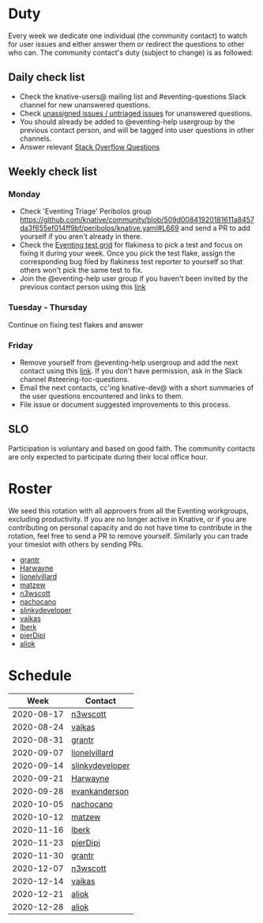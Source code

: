 # Duty

Every week we dedicate one individual (the community contact) to watch for user
issues and either answer them or redirect the questions to other who can. The
community contact's duty (subject to change) is as followed:

## Daily check list

- Check the knative-users@ mailing list and #eventing-questions Slack channel
  for new unanswered questions.
- Check
  [unassigned issues / untriaged issues](https://github.com/knative/eventing/issues?q=is%3Aopen+is%3Aissue+no%3Aassignee+no%3Amilestone)
  for unanswered questions.
- You should already be added to @eventing-help usergroup by the previous
  contact person, and will be tagged into user questions in other channels.
- Answer relevant [Stack Overflow Questions](https://stackoverflow.com/questions/tagged/knative-eventing?tab=Newest)

## Weekly check list

### Monday

- Check 'Eventing Triage' Peribolos group
  https://github.com/knative/community/blob/509d00841920181611a8457da3f655ef014ff9bf/peribolos/knative.yaml#L669
  and send a PR to add yourself if you aren't already in there.
- Check the [Eventing test grid](https://testgrid.knative.dev/eventing) for
  flakiness to pick a test and focus on fixing it during your week. Once you
  pick the test flake, assign the corresponding bug filed by flakiness test
  reporter to yourself so that others won't pick the same test to fix.
- Join the @eventing-help user group if you haven't been invited by the previous
  contact person using this
  [link](https://app.slack.com/client/T93ELUK42/browse-user-groups/user_groups/S0191HUK2Q0)

### Tuesday - Thursday

Continue on fixing test flakes and answer

### Friday

- Remove yourself from @eventing-help usergroup and add the next contact using
  this
  [link](https://app.slack.com/client/T93ELUK42/browse-user-groups/user_groups/S0191HUK2Q0).
  If you don't have permission, ask in the Slack channel
  #steering-toc-questions.
- Email the next contacts, cc'ing knative-dev@ with a short summaries of the
  user questions encountered and links to them.
- File issue or document suggested improvements to this process.

## SLO

Participation is voluntary and based on good faith. The community contacts are
only expected to participate during their local office hour.

# Roster

We seed this rotation with all approvers from all the Eventing workgroups,
excluding productivity. If you are no longer active in Knative, or if you are
contributing on personal capacity and do not have time to contribute in the
rotation, feel free to send a PR to remove yourself. Similarly you can trade
your timeslot with others by sending PRs.

- [grantr](https://github.com/grantr)
- [Harwayne](https://github.com/Harwayne)
- [lionelvillard](https://github.com/lionelvillard)
- [matzew](https://github.com/matzew)
- [n3wscott](https://github.com/n3wscott)
- [nachocano](https://github.com/nachocano)
- [slinkydeveloper](https://github.com/slinkydeveloper)
- [vaikas](https://github.com/vaikas)
- [lberk](https://github.com/lberk)
- [pierDipi](https://github.com/pierDipi)
- [aliok](https://github.com/aliok)

# Schedule

| Week       | Contact                                               |
| ---------- | ----------------------------------------------------- |
| 2020-08-17 | [n3wscott](https://github.com/n3wscott)               |
| 2020-08-24 | [vaikas](https://github.com/vaikas)                   |
| 2020-08-31 | [grantr](https://github.com/grantr)                   |
| 2020-09-07 | [lionelvillard](https://github.com/lionelvillard)     |
| 2020-09-14 | [slinkydeveloper](https://github.com/slinkydeveloper) |
| 2020-09-21 | [Harwayne](https://github.com/Harwayne)               |
| 2020-09-28 | [evankanderson](https://github.com/evankanderson)     |
| 2020-10-05 | [nachocano](https://github.com/nachocano)             |
| 2020-10-12 | [matzew](https://github.com/matzew)                   |
| 2020-11-16 | [lberk](https://github.com/lberk)                     |
| 2020-11-23 | [pierDipi](https://github.com/pierDipi)               |
| 2020-11-30 | [grantr](https://github.com/grantr)                   |
| 2020-12-07 | [n3wscott](https://github.com/n3wscott)               |
| 2020-12-14 | [vaikas](https://github.com/vaikas)                   |
| 2020-12-21 | [aliok](https://github.com/aliok)                     |
| 2020-12-28 | [aliok](https://github.com/aliok)                     |
